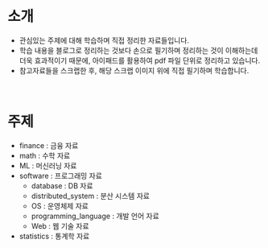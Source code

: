 # 소개

- 관심있는 주제에 대해 학습하며 직접 정리한 자료들입니다.
- 학습 내용을 블로그로 정리하는 것보다 손으로 필기하며 정리하는 것이 이해하는데 더욱 효과적이기 때문에, 아이패드를 활용하여 pdf 파일 단위로 정리하고 있습니다.
- 참고자료들을 스크랩한 후, 해당 스크랩 이미지 위에 직접 필기하며 학습합니다.
<br>

# 주제

* finance : 금융 자료
* math : 수학 자료
* ML : 머신러닝 자료
* software : 프로그래밍 자료
  * database : DB 자료
  * distributed_system : 분산 시스템 자료
  * OS : 운영체제 자료
  * programming_language : 개발 언어 자료
  * Web : 웹 기술 자료
* statistics : 통계학 자료 
